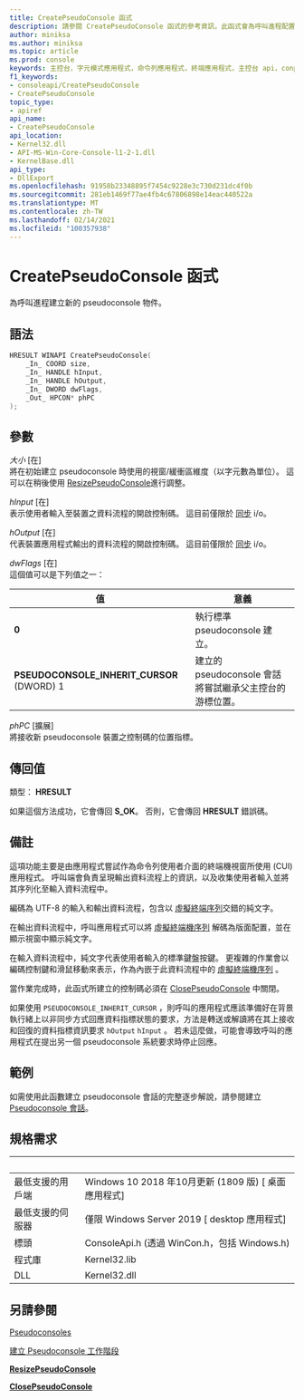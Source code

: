 ```yaml
---
title: CreatePseudoConsole 函式
description: 請參閱 CreatePseudoConsole 函式的參考資訊，此函式會為呼叫進程配置新的 pseudoconsole。
author: miniksa
ms.author: miniksa
ms.topic: article
ms.prod: console
keywords: 主控台，字元模式應用程式，命令列應用程式，終端應用程式，主控台 api，conpty，pseudoconsole
f1_keywords:
- consoleapi/CreatePseudoConsole
- CreatePseudoConsole
topic_type:
- apiref
api_name:
- CreatePseudoConsole
api_location:
- Kernel32.dll
- API-MS-Win-Core-Console-l1-2-1.dll
- KernelBase.dll
api_type:
- DllExport
ms.openlocfilehash: 91958b23348895f7454c9228e3c730d231dc4f0b
ms.sourcegitcommit: 281eb1469f77ae4fb4c67806898e14eac440522a
ms.translationtype: MT
ms.contentlocale: zh-TW
ms.lasthandoff: 02/14/2021
ms.locfileid: "100357938"
---
```

# <a name="createpseudoconsole-function"></a>CreatePseudoConsole 函式

為呼叫進程建立新的 pseudoconsole 物件。

## <a name="syntax"></a>語法

```C
HRESULT WINAPI CreatePseudoConsole(
    _In_ COORD size,
    _In_ HANDLE hInput,
    _In_ HANDLE hOutput,
    _In_ DWORD dwFlags,
    _Out_ HPCON* phPC
);
```

## <a name="parameters"></a>參數

*大小* \[在\]  
將在初始建立 pseudoconsole 時使用的視窗/緩衝區維度（以字元數為單位）。 這可以在稍後使用 [ResizePseudoConsole](resizepseudoconsole.md)進行調整。

*hInput* \[在\]  
表示使用者輸入至裝置之資料流程的開啟控制碼。 這目前僅限於 [同步](/windows/desktop/Sync/synchronization-and-overlapped-input-and-output) i/o。

*hOutput* \[在\]  
代表裝置應用程式輸出的資料流程的開啟控制碼。 這目前僅限於 [同步](/windows/desktop/Sync/synchronization-and-overlapped-input-and-output) i/o。

*dwFlags* \[在\]  
這個值可以是下列值之一：

| 值 | 意義 |
|-|-|
| **0** | 執行標準 pseudoconsole 建立。 |
| **PSEUDOCONSOLE_INHERIT_CURSOR** (DWORD) 1 | 建立的 pseudoconsole 會話將嘗試繼承父主控台的游標位置。 |

*phPC* \[擴展\]  
將接收新 pseudoconsole 裝置之控制碼的位置指標。

## <a name="return-value"></a>傳回值

類型： **HRESULT**

如果這個方法成功，它會傳回 **S_OK**。 否則，它會傳回 **HRESULT** 錯誤碼。

## <a name="remarks"></a>備註

這項功能主要是由應用程式嘗試作為命令列使用者介面的終端機視窗所使用 (CUI) 應用程式。 呼叫端會負責呈現輸出資料流程上的資訊，以及收集使用者輸入並將其序列化至輸入資料流程中。

編碼為 UTF-8 的輸入和輸出資料流程，包含以 [虛擬終端序列](console-virtual-terminal-sequences.md)交錯的純文字。

在輸出資料流程中，呼叫應用程式可以將 [虛擬終端機序列](console-virtual-terminal-sequences.md) 解碼為版面配置，並在顯示視窗中顯示純文字。

在輸入資料流程中，純文字代表使用者輸入的標準鍵盤按鍵。 更複雜的作業會以編碼控制鍵和滑鼠移動來表示，作為內嵌于此資料流程中的 [虛擬終端機序列](console-virtual-terminal-sequences.md) 。

當作業完成時，此函式所建立的控制碼必須在 [ClosePseudoConsole](closepseudoconsole.md) 中關閉。

如果使用 `PSEUDOCONSOLE_INHERIT_CURSOR` ，則呼叫的應用程式應該準備好在背景執行緒上以非同步方式回應資料指標狀態的要求，方法是轉送或解讀將在其上接收和回復的資料指標資訊要求 `hOutput` `hInput` 。 若未這麼做，可能會導致呼叫的應用程式在提出另一個 pseudoconsole 系統要求時停止回應。

## <a name="examples"></a>範例

如需使用此函數建立 pseudoconsole 會話的完整逐步解說，請參閱建立 [Pseudoconsole 會話](creating-a-pseudoconsole-session.md)。

## <a name="requirements"></a>規格需求

| &nbsp; | &nbsp; |
|-|-|
| 最低支援的用戶端 | Windows 10 2018 年10月更新 (1809 版) \[ 桌面應用程式\] |
| 最低支援的伺服器 | 僅限 Windows Server 2019 \[ desktop 應用程式\] |
| 標頭 | ConsoleApi.h (透過 WinCon.h，包括 Windows.h) |
| 程式庫 | Kernel32.lib |
| DLL | Kernel32.dll |

## <a name="see-also"></a>另請參閱

[Pseudoconsoles](pseudoconsoles.md)

[建立 Pseudoconsole 工作階段](creating-a-pseudoconsole-session.md)

[**ResizePseudoConsole**](resizepseudoconsole.md)

[**ClosePseudoConsole**](closepseudoconsole.md)